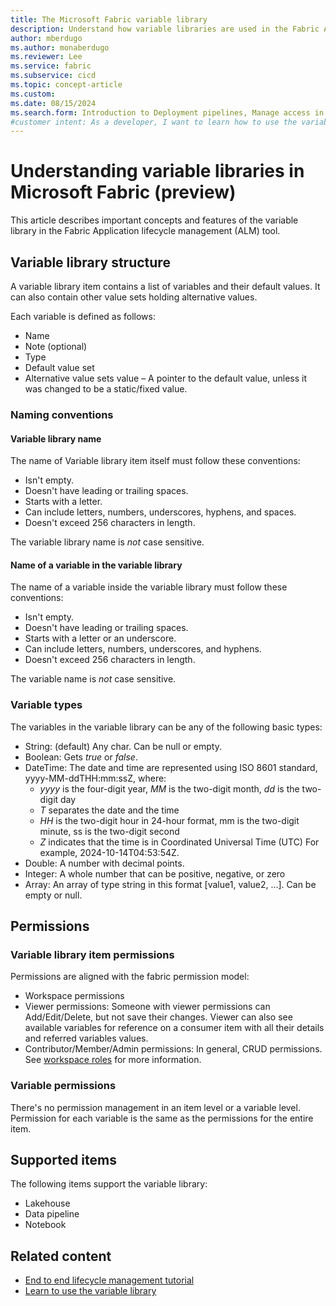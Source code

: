 ```yaml
---
title: The Microsoft Fabric variable library
description: Understand how variable libraries are used in the Fabric Application lifecycle management (ALM) tool.
author: mberdugo
ms.author: monaberdugo
ms.reviewer: Lee
ms.service: fabric
ms.subservice: cicd
ms.topic: concept-article
ms.custom:
ms.date: 08/15/2024
ms.search.form: Introduction to Deployment pipelines, Manage access in Deployment pipelines, Deployment pipelines operations
#customer intent: As a developer, I want to learn how to use the variable library item in the Microsoft Fabric Application lifecycle management (ALM) tool, so that I can manage my content lifecycle.
---
```


# Understanding variable libraries in Microsoft Fabric (preview)

This article describes important concepts and features of the variable library in the Fabric Application lifecycle management (ALM) tool.

## Variable library structure

A variable library item contains a list of variables and their default values. It can also contain other value sets holding alternative values.

Each variable is defined as follows:

- Name
- Note (optional)
- Type
- Default value set
- Alternative value sets value – A pointer to the default value, unless it was changed to be a static/fixed value.

### Naming conventions

#### Variable library name

The name of Variable library item itself must follow these conventions:

- Isn't empty.
- Doesn't have leading or trailing spaces.
- Starts with a letter.
- Can include letters, numbers, underscores, hyphens, and spaces.
- Doesn't exceed 256 characters in length.

The variable library name is *not* case sensitive.

#### Name of a variable in the variable library

The name of a variable inside the variable library must follow these conventions:

- Isn't empty.
- Doesn't have leading or trailing spaces.
- Starts with a letter or an underscore.
- Can include letters, numbers, underscores, and hyphens.
- Doesn't exceed 256 characters in length.

The variable name is *not* case sensitive.

### Variable types

The variables in the variable library can be any of the following basic types:

- String: (default) Any char. Can be null or empty.
- Boolean: Gets *true* or *false*.
- DateTime: The date and time are represented using ISO 8601 standard, yyyy-MM-ddTHH:mm:ssZ, where:
  - *yyyy* is the four-digit year, *MM* is the two-digit month, *dd* is the two-digit day
  - *T* separates the date and the time
  - *HH* is the two-digit hour in 24-hour format, mm is the two-digit minute, ss is the two-digit second
  - *Z* indicates that the time is in Coordinated Universal Time (UTC)
  For example, 2024-10-14T04:53:54Z.
- Double: A number with decimal points.
- Integer: A whole number that can be positive, negative, or zero
- Array: An array of type string in this format [value1, value2, …]. Can be empty or null.

## Permissions

### Variable library item permissions

Permissions are aligned with the fabric permission model:

- Workspace permissions
- Viewer permissions: Someone with viewer permissions can Add/Edit/Delete, but not save their changes. Viewer can also see available variables for reference on a consumer item with all their details and referred variables values.
- Contributor/Member/Admin permissions: In general, CRUD permissions. See [workspace roles](../../get-started/roles-workspaces.md) for more information.

### Variable permissions

There's no permission management in an item level or a variable level. Permission for each variable is the same as the permissions for the entire item.

## Supported items

The following items support the variable library:

- Lakehouse
- Data pipeline
- Notebook

## Related content

- [End to end lifecycle management tutorial](../cicd-tutorial.md)
- [Learn to use the variable library](./get-started-variable-libraries.md)
